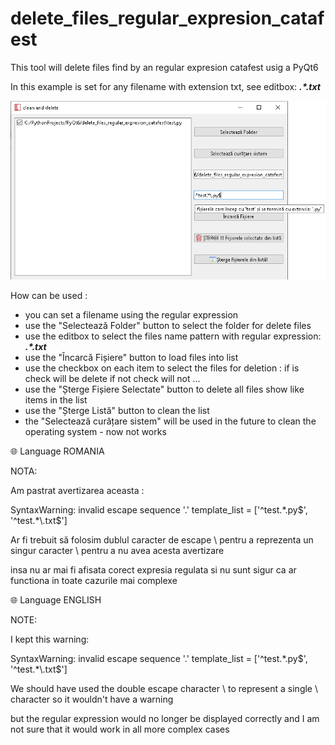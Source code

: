 # delete_files_regular_expresion_catafest

This tool will delete files find by an regular expresion catafest usig a PyQt6 

In this example is set for any filename with extension txt, see editbox:   <b><i> .*\.txt </i></b>

![delete_files_regular_expresion_catafest.png](delete_files_regular_expresion_catafest.png)

How can be used : 

 - you can set a filename using the regular expression
 - use the "Selectează Folder" button to select the folder for delete files
 - use the editbox to select the files name pattern with regular expression:   <b><i> .*\.txt </i></b>
 - use the "Încarcă Fișiere" button to load files into list
 - use the checkbox on each item to select the files for deletion : if is check will be delete if not check will not ...
 - use the "Șterge Fișiere Selectate" button to delete all files show like items in the list
 - use the "Șterge Listă" button to clean the list
 - the "Selectează curățare sistem" will be used in the future to clean the operating system - now not works

:globe_with_meridians: Language ROMANIA 

NOTA:

 Am pastrat avertizarea aceasta :
 
 SyntaxWarning: invalid escape sequence '\.'  template_list = ['^test.*\.py$', '^test.*\.txt$']
 
 Ar fi trebuit să folosim dublul caracter de escape \\ pentru a reprezenta un singur caracter \ pentru a nu avea acesta avertizare
 
 insa nu ar mai fi afisata corect expresia regulata si nu sunt sigur ca ar functiona in toate cazurile mai complexe
 
:globe_with_meridians: Language ENGLISH

NOTE:

  I kept this warning:
  
  SyntaxWarning: invalid escape sequence '\.' template_list = ['^test.*\.py$', '^test.*\.txt$']
  
  We should have used the double escape character \\ to represent a single \ character so it wouldn't have a warning
  
  but the regular expression would no longer be displayed correctly and I am not sure that it would work in all more complex cases
  
